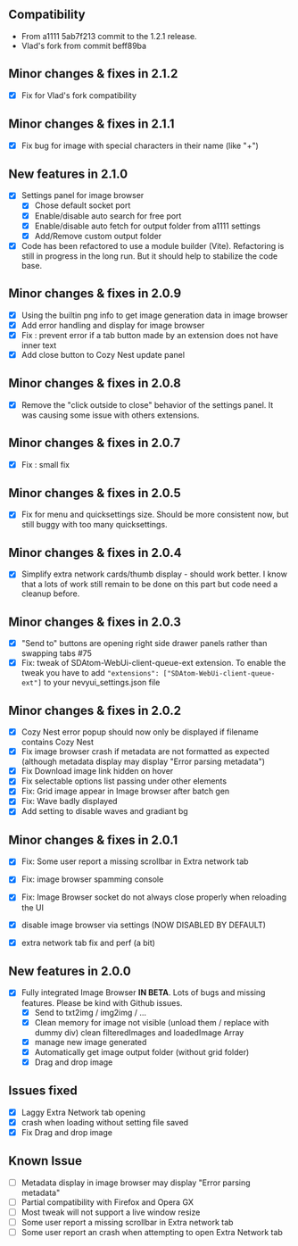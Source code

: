 ## Compatibility

 - From a1111 5ab7f213 commit to the 1.2.1 release.  
 - Vlad's fork from commit beff89ba

## Minor changes & fixes in 2.1.2

- [x]  Fix for Vlad's fork compatibility

## Minor changes & fixes in 2.1.1

- [x]  Fix bug for image with special characters in their name (like "+")

## New features in 2.1.0

- [x]  Settings panel for image browser
    - [x]  Chose default socket port
    - [x]  Enable/disable auto search for free port
    - [x]  Enable/disable auto fetch for output folder from a1111 settings
    - [x]  Add/Remove custom output folder
   
- [x]  Code has been refactored to use a module builder (Vite). Refactoring is still in progress in the long run. But it should help to stabilize the code base.

## Minor changes & fixes in 2.0.9

- [x] Using the builtin png info to get image generation data in image browser
- [x] Add error handling and display for image browser
- [x] Fix : prevent error if a tab button made by an extension does not have inner text
- [x] Add close button to Cozy Nest update panel

## Minor changes & fixes in 2.0.8

- [x] Remove the "click outside to close" behavior of the settings panel. It was causing some issue with others extensions. 

## Minor changes & fixes in 2.0.7

- [x] Fix : small fix

## Minor changes & fixes in 2.0.5

- [x] Fix for menu and quicksettings size. Should be more consistent now, but still buggy with too many quicksettings.

## Minor changes & fixes in 2.0.4

- [x] Simplify extra network cards/thumb display - should work better. I know that a lots of work still remain to be done on this part but code need a cleanup before.

## Minor changes & fixes in 2.0.3

- [x] "Send to" buttons are opening right side drawer panels rather than swapping tabs #75
- [x] Fix: tweak of SDAtom-WebUi-client-queue-ext extension. To enable the tweak you have to add `"extensions": ["SDAtom-WebUi-client-queue-ext"]` to your nevyui_settings.json file

## Minor changes & fixes in 2.0.2

- [x] Cozy Nest error popup should now only be displayed if filename contains Cozy Nest
- [x] Fix image browser crash if metadata are not formatted as expected (although metadata display may display "Error parsing metadata")
- [x] Fix Download image link hidden on hover
- [x] Fix selectable options list passing under other elements
- [x] Fix: Grid image appear in Image browser after batch gen
- [x] Fix: Wave badly displayed
- [x] Add setting to disable waves and gradiant bg

## Minor changes & fixes in 2.0.1

- [x] Fix: Some user report a missing scrollbar in Extra network tab
- [x] Fix: image browser spamming console
- [x] Fix: Image Browser socket do not always close properly when reloading the UI
- [x] disable image browser via settings (NOW DISABLED BY DEFAULT)
- [x] extra network tab fix and perf (a bit)


## New features in 2.0.0

- [x]  Fully integrated Image Browser **IN BETA**. Lots of bugs and missing features. Please be kind with Github issues.
    - [x]  Send to txt2img / img2img / …
    - [x]  Clean memory for image not visible (unload them / replace with dummy div) clean filteredImages and loadedImage Array
    - [x]  manage new image generated
    - [x]  Automatically get image output folder (without grid folder)
    - [x]  Drag and drop image

## Issues fixed

- [x]  Laggy Extra Network tab opening
- [x]  crash when loading without setting file saved
- [x]  Fix Drag and drop image

## Known Issue

- [ ]  Metadata display in image browser may display "Error parsing metadata"
- [ ]  Partial compatibility with Firefox and Opera GX
- [ ]  Most tweak will not support a live window resize
- [ ]  Some user report a missing scrollbar in Extra network tab
- [ ]  Some user report an crash when attempting to open Extra Network tab
